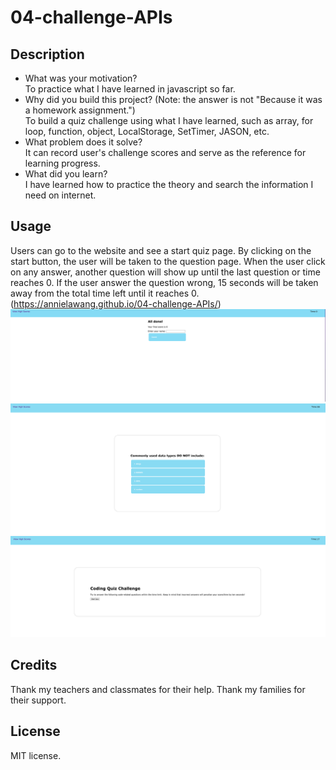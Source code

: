 # 04-challenge-APIs
## Description
- What was your motivation?  
  To practice what I have learned in javascript so far.
- Why did you build this project? (Note: the answer is not "Because it was a homework assignment.")  
  To build a quiz challenge using what I have learned, such as array, for loop, function, object, LocalStorage, SetTimer, JASON, etc. 
- What problem does it solve?  
  It can record user's challenge scores and serve as the reference for learning progress.
- What did you learn?  
  I have learned how to practice the theory and search the information I need on internet.
## Usage
Users can go to the website and see a start quiz page. By clicking on the start button, the user will be taken to the question page. When the user click on any answer, another question will show up until the last question or time reaches 0. If the user answer the question wrong, 15 seconds will be taken away from the total time left until it reaches 0.
(https://annielawang.github.io/04-challenge-APIs/)
![Screen shot 1](screenshot1.png)
![Screen shot 2](screenshot2.png)
![Screen shot 2](screenshot3.png)
## Credits
Thank my teachers and classmates for their help. Thank my families for their support.
## License
MIT license.